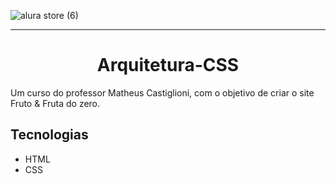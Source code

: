 
![alura store (6)](https://user-images.githubusercontent.com/99771087/197074967-954ecdaf-1b16-48c7-a686-ad9bc383658e.png)

<hr>

<h1 align="center"> Arquitetura-CSS</h1>
Um curso do professor Matheus Castiglioni, com o objetivo de criar o site Fruto & Fruta do zero.

## Tecnologias
* HTML
* CSS
